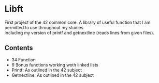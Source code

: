 
# Libft

First project of the 42 common core. A library of useful function that I am permitted to use throughout my studies.\
Including my version of printf and getnextline (reads lines from given files).


## Contents

- 34 Function
- 9 Bonus functions working woth linked  lists
- Printf: As outlined in the 42 subject 
- Getnextline: As outlined in the 42 subject

